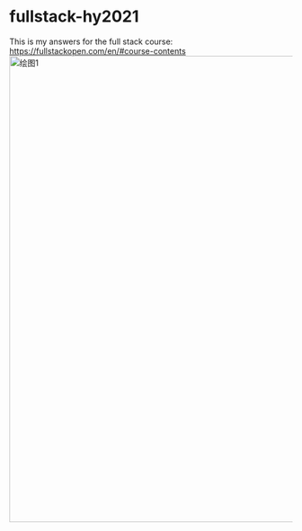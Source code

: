 # fullstack-hy2021

This is my answers for the full stack course: https://fullstackopen.com/en/#course-contents
<img width="829" alt="绘图1" src="https://user-images.githubusercontent.com/91376924/154082459-f24d7408-a9e1-44c9-a0cd-ca60d225d4a1.png">
